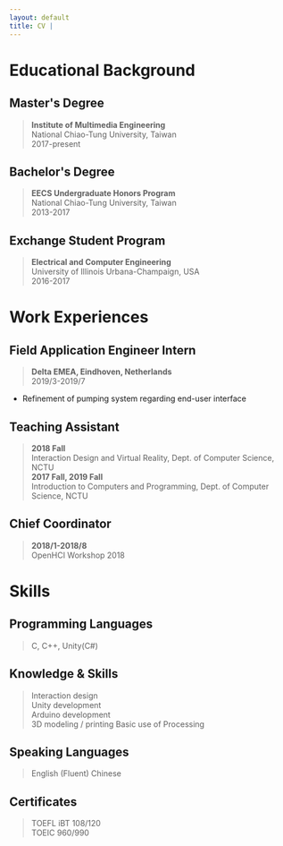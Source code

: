 ```yaml
---
layout: default
title: CV | 
---
```


# Educational Background

## Master's Degree

> **Institute of Multimedia Engineering**  
National Chiao-Tung University, Taiwan  
2017-present

## Bachelor's Degree

> **EECS Undergraduate Honors Program**  
National Chiao-Tung University, Taiwan  
2013-2017  

## Exchange Student Program

> **Electrical and Computer Engineering**  
University of Illinois Urbana-Champaign, USA  
2016-2017  

# Work Experiences

## Field Application Engineer Intern

> **Delta EMEA, Eindhoven, Netherlands**  
2019/3-2019/7  

- Refinement of pumping system regarding end-user interface

## Teaching Assistant

> **2018 Fall**  
Interaction Design and Virtual Reality, Dept. of Computer Science, NCTU  
> **2017 Fall, 2019 Fall**  
Introduction to Computers and Programming, Dept. of Computer Science, NCTU

## Chief Coordinator

> **2018/1-2018/8**  
OpenHCI Workshop 2018

# Skills

## Programming Languages

> C, C++, Unity(C#)

## Knowledge & Skills

> Interaction design  
Unity development  
Arduino development  
3D modeling / printing
Basic use of Processing  

## Speaking Languages

> English (Fluent)
Chinese

## Certificates

> TOEFL iBT 108/120  
TOEIC 960/990  
